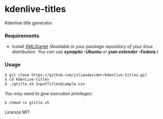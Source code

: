 # kdenlive-titles

Kdenlive title generator

### Requirements

- Install [XMLStarlet](http://xmlstar.sourceforge.net/) _(Available in your package repository of your linux distribution. You can use **synaptic -Ubuntu** or **yum extender -Fedora**.)_

### **Usage**

```bash
$ git clone https://github.com/juliandavidmr/kdenlive-titles.git
$ cd kdenlive-titles
$ ./gtitle.sh InputTitlesExample.csv
```

_You may need to give execution privileges:_
```bash
$ chmod +x gtitle.sh
```

Licence MIT